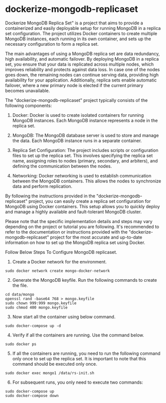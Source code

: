 # dockerize-mongodb-replicaset
Dockerize MongoDB Replica Set" is a project that aims to provide a containerized and easily deployable setup for running MongoDB in a replica set configuration. The project utilizes Docker containers to create multiple MongoDB instances, each running in its own container, and sets up the necessary configuration to form a replica set.

The main advantages of using a MongoDB replica set are data redundancy, high availability, and automatic failover. By deploying MongoDB in a replica set, you ensure that your data is replicated across multiple nodes, which improves reliability and protects against data loss. In case one of the nodes goes down, the remaining nodes can continue serving data, providing high availability for your application. Additionally, replica sets enable automatic failover, where a new primary node is elected if the current primary becomes unavailable.


The "dockerize-mongodb-replicaset" project typically consists of the following components:

1) Docker: Docker is used to create isolated containers for running MongoDB instances. Each MongoDB instance represents a node in the replica set.

2) MongoDB: The MongoDB database server is used to store and manage the data. Each MongoDB instance runs in a separate container.

3) Replica Set Configuration: The project includes scripts or configuration files to set up the replica set. This involves specifying the replica set name, assigning roles to nodes (primary, secondary, and arbiters), and defining the communication between the nodes.

4) Networking: Docker networking is used to establish communication between the MongoDB containers. This allows the nodes to synchronize data and perform replication.


By following the instructions provided in the "dockerize-mongodb-replicaset" project, you can easily create a replica set configuration for MongoDB using Docker containers. This setup allows you to quickly deploy and manage a highly available and fault-tolerant MongoDB cluster.

Please note that the specific implementation details and steps may vary depending on the project or tutorial you are following. It's recommended to refer to the documentation or instructions provided with the "dockerize-mongodb-replicaset" project for the most accurate and up-to-date information on how to set up the MongoDB replica set using Docker.


Follow Below Steps To Configure MongoDB replicaset.

1) Create a Docker network for the environment.
```
sudo docker network create mongo-docker-network
```

2) Generate the MongoDB keyfile. Run the following commands to create the file.                                                                   
```
cd data/mongo
openssl rand -base64 768 > mongo.keyfile
sudo chown 999:999 mongo.keyfile
sudo chmod 400 mongo.keyfile
```
3) Now start all the container using below command.
```
sudo docker-compose up -d
```

4) Verify if all the containers are running. Use the command below.
```
sudo docker ps
```

5) If all the containers are running, you need to run the following command only once to set up the replica set. It is important to note that this command should be executed only once.
```
sudo docker exec mongo1 /data/rs-init.sh
```

6) For subsequent runs, you only need to execute two commands:
```
sudo docker-compose up
sudo docker-compose down
```
